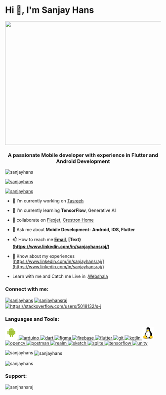 <h1 align="left">Hi 👋, I'm Sanjay Hans</h1>
<img height="400px" width="680px" align="center" src="https://csspoint101.com/wp-content/uploads/2020/10/Developer-on-laptop.gif" height="150px"/>
<h3 align="center">A passionate Mobile developer with experience in Flutter and Android Development</h3>





<p align="left"> <img src="https://komarev.com/ghpvc/?username=sanjayhans&label=Profile%20views&color=0e75b6&style=flat" alt="sanjayhans" /> </p>

<p align="left"> <a href="https://github.com/ryo-ma/github-profile-trophy"><img src="https://github-profile-trophy.vercel.app/?username=sanjayhans" alt="sanjayhans" /></a> </p>

<p align="left"> <a href="https://twitter.com/sanjayhans" target="blank"><img src="https://img.shields.io/twitter/follow/sanjayhans?logo=twitter&style=for-the-badge" alt="sanjayhans" /></a> </p>

- 🔭 I’m currently working on [Tasreeh](https://www.tasreeh.ae/)

- 🌱 I’m currently learning **TensorFlow**, Generative AI

- 👯 collaborate on [Flexjet](https://play.google.com/store/apps/details?id=com.flexjet.flexjet),  [Crestron Home](https://play.google.com/store/apps/details?id=com.crestron.phoenix.app)

- 💬 Ask me about **Mobile Development- Android, IOS, Flutter**

- 📫 How to reach me **[Email](sanjhansraj@gmail.com)**, **[Text}(https://www.linkedin.com/in/sanjayhansraj/)**

- 📄 Know about my experiences [https://www.linkedin.com/in/sanjayhansraj/](https://www.linkedin.com/in/sanjayhansraj/)

- Learn with me and Catch me Live in .[Webshala](https://www.webshala.in/courses/ANDROID-DEVELOPMENT-LIVE-TRAINING-PROGRAM-64d74d54e4b0c8ac6755ade7)

<h3 align="left">Connect with me:</h3>
<p align="left">
<a href="https://twitter.com/sanjayhans" target="blank"><img align="center" src="https://raw.githubusercontent.com/rahuldkjain/github-profile-readme-generator/master/src/images/icons/Social/twitter.svg" alt="sanjayhans" height="30" width="40" /></a>
<a href="https://linkedin.com/in/sanjayhansraj" target="blank"><img align="center" src="https://raw.githubusercontent.com/rahuldkjain/github-profile-readme-generator/master/src/images/icons/Social/linked-in-alt.svg" alt="sanjayhansraj" height="30" width="40" /></a>
<a href="https://stackoverflow.com/users/https://stackoverflow.com/users/5018132/s-j" target="blank"><img align="center" src="https://raw.githubusercontent.com/rahuldkjain/github-profile-readme-generator/master/src/images/icons/Social/stack-overflow.svg" alt="https://stackoverflow.com/users/5018132/s-j" height="30" width="40" /></a>
</p>

<h3 align="left">Languages and Tools:</h3>
<p align="left"> <a href="https://developer.android.com" target="_blank" rel="noreferrer"> <img src="https://raw.githubusercontent.com/devicons/devicon/master/icons/android/android-original-wordmark.svg" alt="android" width="40" height="40"/> </a> <a href="https://www.arduino.cc/" target="_blank" rel="noreferrer"> <img src="https://cdn.worldvectorlogo.com/logos/arduino-1.svg" alt="arduino" width="40" height="40"/> </a> <a href="https://dart.dev" target="_blank" rel="noreferrer"> <img src="https://www.vectorlogo.zone/logos/dartlang/dartlang-icon.svg" alt="dart" width="40" height="40"/> </a> <a href="https://www.figma.com/" target="_blank" rel="noreferrer"> <img src="https://www.vectorlogo.zone/logos/figma/figma-icon.svg" alt="figma" width="40" height="40"/> </a> <a href="https://firebase.google.com/" target="_blank" rel="noreferrer"> <img src="https://www.vectorlogo.zone/logos/firebase/firebase-icon.svg" alt="firebase" width="40" height="40"/> </a> <a href="https://flutter.dev" target="_blank" rel="noreferrer"> <img src="https://www.vectorlogo.zone/logos/flutterio/flutterio-icon.svg" alt="flutter" width="40" height="40"/> </a> <a href="https://git-scm.com/" target="_blank" rel="noreferrer"> <img src="https://www.vectorlogo.zone/logos/git-scm/git-scm-icon.svg" alt="git" width="40" height="40"/> </a> <a href="https://kotlinlang.org" target="_blank" rel="noreferrer"> <img src="https://www.vectorlogo.zone/logos/kotlinlang/kotlinlang-icon.svg" alt="kotlin" width="40" height="40"/> </a> <a href="https://www.linux.org/" target="_blank" rel="noreferrer"> <img src="https://raw.githubusercontent.com/devicons/devicon/master/icons/linux/linux-original.svg" alt="linux" width="40" height="40"/> </a> <a href="https://opencv.org/" target="_blank" rel="noreferrer"> <img src="https://www.vectorlogo.zone/logos/opencv/opencv-icon.svg" alt="opencv" width="40" height="40"/> </a> <a href="https://postman.com" target="_blank" rel="noreferrer"> <img src="https://www.vectorlogo.zone/logos/getpostman/getpostman-icon.svg" alt="postman" width="40" height="40"/> </a> <a href="https://realm.io/" target="_blank" rel="noreferrer"> <img src="https://raw.githubusercontent.com/bestofjs/bestofjs-webui/8665e8c267a0215f3159df28b33c365198101df5/public/logos/realm.svg" alt="realm" width="40" height="40"/> </a> <a href="https://www.sketch.com/" target="_blank" rel="noreferrer"> <img src="https://www.vectorlogo.zone/logos/sketchapp/sketchapp-icon.svg" alt="sketch" width="40" height="40"/> </a> <a href="https://www.sqlite.org/" target="_blank" rel="noreferrer"> <img src="https://www.vectorlogo.zone/logos/sqlite/sqlite-icon.svg" alt="sqlite" width="40" height="40"/> </a> <a href="https://www.tensorflow.org" target="_blank" rel="noreferrer"> <img src="https://www.vectorlogo.zone/logos/tensorflow/tensorflow-icon.svg" alt="tensorflow" width="40" height="40"/> </a> <a href="https://unity.com/" target="_blank" rel="noreferrer"> <img src="https://www.vectorlogo.zone/logos/unity3d/unity3d-icon.svg" alt="unity" width="40" height="40"/> </a> </p>



<p><img align="left" src="https://github-readme-stats.vercel.app/api/top-langs?username=sanjayhans&show_icons=true&locale=en&layout=compact" alt="sanjayhans" /></p>

<p>&nbsp;<img align="center" src="https://github-readme-stats.vercel.app/api?username=sanjayhans&show_icons=true&locale=en" alt="sanjayhans" /></p>

<p><img align="center" src="https://github-readme-streak-stats.herokuapp.com/?user=sanjayhans&" alt="sanjayhans" /></p>
<h3 align="left">Support:</h3>
<p><a href="https://www.buymeacoffee.com/sanjhansraj"> <img align="left" src="https://cdn.buymeacoffee.com/buttons/v2/default-yellow.png" height="50" width="210" alt="sanjhansraj" /></a></p><br><br>
